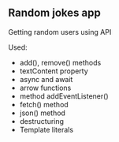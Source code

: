 ## Random jokes app

Getting random users using API

Used:

-   add(), remove() methods
-   textContent property
-   async and await
-   arrow functions
-   method addEventListener()
-   fetch() method
-   json() method
-   destructuring
-   Template literals

